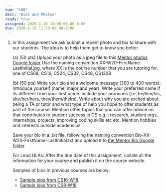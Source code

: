 ```yaml
---
num: "h00"
desc: "Bios and Photos"
ready: true 
assigned: 2020-1-10 15:00:00.00-8:00
due: 2020-1-16 11:59:00.00-8:00
---
```


<ol>

<li style="padding-bottom:1em;" markdown="1">In this assignment we ask submit a recent photo and bio to share with our students. The idea is to help them get to know you better. 

(a) (50 pts) Upload your photo as a jpeg file to this [Mentor photos Google folder](https://drive.google.com/drive/folders/1kM6g2j9lp6JEm7slV3SPbY-7BTjjly9v?usp=sharing)
Use the naming convention XX-W20-FirstName-LastInitial.jpg, where XX is the course number that you are tutoring for, one of CS08, CS16, CS24, CS32, CS48, CS130B

(b) (50 pts) Write your bio and a welcome message (300 to 400 words): Introduce yourself (name, major and year). Write your preferred name if its different from your first name. Include your pronouns (i.e. he/him/his, she/her/hers, they/them/theirs).  Write about why you are excited about being a TA or tutor and what type of help you hope to offer students as part of the course. Mention other topics that you can offer advice on that contributes to student success in CS e.g. : research, student orgs, internships, projects, improving coding skills etc etc. Mention hobbies and interests outside academics! 

Save your bio in a .txt file, following the naming convention Bio-XX-W20-FirstName-LastInitial.txt and upload it to [the Mentor Bio Google folder](https://drive.google.com/drive/folders/13JUknIBgdUEjclHkIQN46OxIkzpluf9j?usp=sharing)

For Lead ULAs: After the due date of this assignment, collate all the information for your course and publish it on the course website.

Samples of bios in previous courses are below:
* [Sample bios from CS16-W18](https://ucsb-cs16-w18.github.io/info/staff/)
* [Sample bios from CS8-W18](https://ucsb-cs8-w18-wang.github.io/info/staff/)

